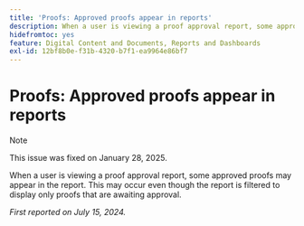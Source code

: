 ```yaml
---
title: 'Proofs: Approved proofs appear in reports'
description: When a user is viewing a proof approval report, some approved proofs may appear in the report. This may occur even though the report is filtered to display only proofs that are awaiting approval.
hidefromtoc: yes
feature: Digital Content and Documents, Reports and Dashboards
exl-id: 12bf8b0e-f31b-4320-b7f1-ea9964e86bf7
---
```

# Proofs: Approved proofs appear in reports

>[!NOTE]
>
>This issue was fixed on January 28, 2025.

When a user is viewing a proof approval report, some approved proofs may appear in the report. This may occur even though the report is filtered to display only proofs that are awaiting approval.

_First reported on July 15, 2024._
